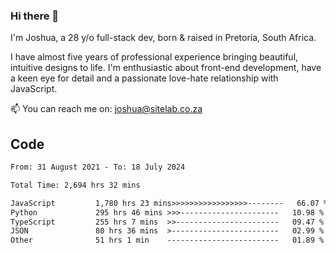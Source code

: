 ### Hi there 👋

I'm Joshua, a 28 y/o full-stack dev, born & raised in Pretoria, South Africa. 

I have almost five years of professional experience bringing beautiful, intuitive designs to life. I'm enthusiastic about front-end development, have a keen eye for detail and a passionate love-hate relationship with JavaScript.

📫 You can reach me on: joshua@sitelab.co.za

## **Code**

<!--START_SECTION:waka-->

```txt
From: 31 August 2021 - To: 18 July 2024

Total Time: 2,694 hrs 32 mins

JavaScript         1,780 hrs 23 mins>>>>>>>>>>>>>>>>>--------   66.07 %
Python             295 hrs 46 mins >>>----------------------   10.98 %
TypeScript         255 hrs 7 mins  >>-----------------------   09.47 %
JSON               80 hrs 36 mins  >------------------------   02.99 %
Other              51 hrs 1 min    -------------------------   01.89 %
```

<!--END_SECTION:waka-->
